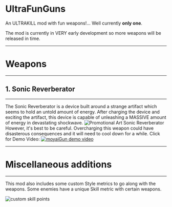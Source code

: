 # UltraFunGuns
An ULTRAKILL mod with fun weapons!... Well currently **only one**.

The mod is currently in VERY early development so more weapons will be released in time.

______________________________________________________________________________________________
# Weapons
______________________________________________________________________________________________

## 1. Sonic Reverberator

______________________________________________________________________________________________
The Sonic Reverberator is a device built around a strange artifact which seems to hold an untold amount of energy.
After charging the device and exciting the artifact, this device is capable of unleashing a MASSIVE amount of energy in devastating shockwave.
![Promotional Art Sonic Reverberator](https://cdn.discordapp.com/attachments/432329547023908884/1019861005502795816/son342re35.png)
However, it's best to be careful. Overcharging this weapon could have disasterous consequences and it will need to cool down for a while.
Click for Demo Video:
[![moyaiGun demo video](https://img.youtube.com/vi/9hzw5vhXvEc/0.jpg)](https://www.youtube.com/watch?v=9hzw5vhXvEc)
______________________________________________________________________________________________

# Miscellaneous additions
______________________________________________________________________________________________
This mod also includes some custom Style metrics to go along with the weapons. Some enemies have a unique Skill metric with certain weapons.

![custom skill points](https://cdn.discordapp.com/attachments/432329547023908884/1019852616303394876/awdsiuhai.PNG)
